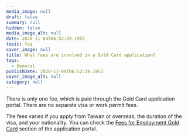 ```yaml
---
media_image: null
draft: false
summary: null
hidden: false
media_image_alt: null
date: 2020-11-04T06:52:19.195Z
topic: faq
cover_image: null
title: What fees are involved in a Gold Card application?
tags:
  - General
publishDate: 2020-11-04T06:52:19.195Z
cover_image_alt: null
category: null
---
```


There is only one fee, which is paid through the Gold Card application portal. There are no separate visa or work permit fees.

The fees varies if you apply from Taiwan or overseas, the duration of the visa, and your nationality. You can check the [Fees for Employment Gold Card](https://coa.immigration.gov.tw/coa-frontend/four-in-one/entry/golden-card) section of the application portal.